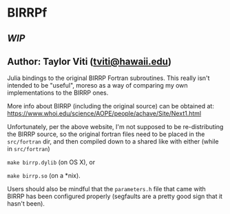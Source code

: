 # BIRRPf
## *WIP*
## Author: Taylor Viti (tviti@hawaii.edu)

Julia bindings to the original BIRRP Fortran subroutines. This really isn't intended to be "useful", moreso as a way of comparing my own implementations to the BIRRP ones.

More info about BIRRP (including the original source) can be obtained at: https://www.whoi.edu/science/AOPE/people/achave/Site/Next1.html

Unfortunately, per the above website, I'm not supposed to be re-distributing the BIRRP source, so the original fortran files need to be placed in the `src/fortran` dir, and then compiled down to a shared like with either (while in `src/fortran`)

`make birrp.dylib` (on OS X), or 

`make birrp.so` (on a *nix).


Users should also be mindful that the `parameters.h` file that came with BIRRP has been configured properly (segfaults are a pretty good sign that it hasn't been).
